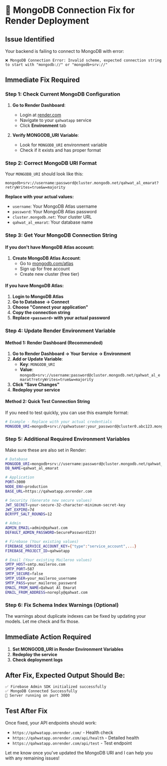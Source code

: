 # 🚨 MongoDB Connection Fix for Render Deployment

## Issue Identified
Your backend is failing to connect to MongoDB with error:
```
❌ MongoDB Connection Error: Invalid scheme, expected connection string to start with "mongodb://" or "mongodb+srv://"
```

## Immediate Fix Required

### Step 1: Check Current MongoDB Configuration
1. **Go to Render Dashboard**:
   - Login at [render.com](https://render.com)
   - Navigate to your `qahwatapp` service
   - Click **Environment** tab

2. **Verify MONGODB_URI Variable**:
   - Look for `MONGODB_URI` environment variable
   - Check if it exists and has proper format

### Step 2: Correct MongoDB URI Format
Your `MONGODB_URI` should look like this:
```
mongodb+srv://username:password@cluster.mongodb.net/qahwat_al_emarat?retryWrites=true&w=majority
```

**Replace with your actual values:**
- `username`: Your MongoDB Atlas username
- `password`: Your MongoDB Atlas password  
- `cluster.mongodb.net`: Your cluster URL
- `qahwat_al_emarat`: Your database name

### Step 3: Get Your MongoDB Connection String

#### If you don't have MongoDB Atlas account:
1. **Create MongoDB Atlas Account**:
   - Go to [mongodb.com/atlas](https://www.mongodb.com/atlas)
   - Sign up for free account
   - Create new cluster (free tier)

#### If you have MongoDB Atlas:
1. **Login to MongoDB Atlas**
2. **Go to Database → Connect**
3. **Choose "Connect your application"**
4. **Copy the connection string**
5. **Replace `<password>` with your actual password**

### Step 4: Update Render Environment Variable

#### Method 1: Render Dashboard (Recommended)
1. **Go to Render Dashboard → Your Service → Environment**
2. **Add or Update Variable**:
   - **Key**: `MONGODB_URI`
   - **Value**: `mongodb+srv://username:password@cluster.mongodb.net/qahwat_al_emarat?retryWrites=true&w=majority`
3. **Click "Save Changes"**
4. **Redeploy your service**

#### Method 2: Quick Test Connection String
If you need to test quickly, you can use this example format:
```bash
# Example - Replace with your actual credentials
MONGODB_URI=mongodb+srv://qahwatuser:your_password@cluster0.abc123.mongodb.net/qahwat_al_emarat?retryWrites=true&w=majority
```

### Step 5: Additional Required Environment Variables

Make sure these are also set in Render:

```bash
# Database
MONGODB_URI=mongodb+srv://username:password@cluster.mongodb.net/qahwat_al_emarat?retryWrites=true&w=majority
DB_NAME=qahwat_al_emarat

# Application
PORT=3000
NODE_ENV=production
BASE_URL=https://qahwatapp.onrender.com

# Security (Generate new secure values)
JWT_SECRET=your-secure-32-character-minimum-secret-key
JWT_EXPIRE=7d
BCRYPT_SALT_ROUNDS=12

# Admin
ADMIN_EMAIL=admin@qahwat.com
DEFAULT_ADMIN_PASSWORD=SecurePassword123!

# Firebase (Your existing values)
FIREBASE_SERVICE_ACCOUNT_KEY={"type":"service_account",...}
FIREBASE_PROJECT_ID=qahwatapp

# Email (Your existing Maileroo values)
SMTP_HOST=smtp.maileroo.com
SMTP_PORT=587
SMTP_SECURE=false
SMTP_USER=your_maileroo_username
SMTP_PASS=your_maileroo_password
EMAIL_FROM_NAME=Qahwat Al Emarat
EMAIL_FROM_ADDRESS=noreply@qahwat.com
```

### Step 6: Fix Schema Index Warnings (Optional)

The warnings about duplicate indexes can be fixed by updating your models. Let me check and fix those.

## Immediate Action Required

1. **Set MONGODB_URI in Render Environment Variables**
2. **Redeploy the service**
3. **Check deployment logs**

## After Fix, Expected Output Should Be:
```
✅ Firebase Admin SDK initialized successfully
✅ MongoDB Connected Successfully
🚀 Server running on port 3000
```

## Test After Fix
Once fixed, your API endpoints should work:
- `https://qahwatapp.onrender.com/` - Health check
- `https://qahwatapp.onrender.com/api/health` - Detailed health
- `https://qahwatapp.onrender.com/api/test` - Test endpoint

Let me know once you've updated the MongoDB URI and I can help you with any remaining issues!